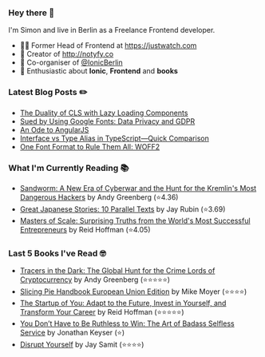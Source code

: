 ### Hey there 👋

I'm Simon and live in Berlin as a Freelance Frontend developer.

* 👨‍💻 Former Head of Frontend at https://justwatch.com
* 🔔 Creator of http://notyfy.co
* 📅 Co-organiser of [@IonicBerlin](https://twitter.com/IonicBerlin)
* 🥰 Enthusiastic about **Ionic**, **Frontend** and **books**

### Latest Blog Posts ✏️
<!-- BLOG-POST-LIST:START -->
- [The Duality of CLS with Lazy Loading Components](https://wicki.io/posts/2022-03-cls-with-lazy-loading-components/)
- [Sued by Using Google Fonts: Data Privacy and GDPR](https://wicki.io/posts/2022-02-goodbye-google-fonts-data-privacy-gdpr/)
- [An Ode to AngularJS](https://wicki.io/posts/2022-01-an-ode-to-angularjs/)
- [Interface vs Type Alias in TypeScript—Quick Comparison](https://wicki.io/posts/2022-01-quick-comparison-interface-vs-type-alias/)
- [One Font Format to Rule Them All: WOFF2](https://wicki.io/posts/2021-11-woff2-one-font-format-to-rule-them-all/)
<!-- BLOG-POST-LIST:END -->

### What I'm Currently Reading 📚
<!-- GOODREADS-LIST:START -->
- [Sandworm: A New Era of Cyberwar and the Hunt for the Kremlin's Most Dangerous Hackers](https://www.goodreads.com/review/show/6834829689?utm_medium=api&utm_source=rss) by Andy Greenberg (⭐️4.36)
- [Great Japanese Stories: 10 Parallel Texts](https://www.goodreads.com/review/show/6742788390?utm_medium=api&utm_source=rss) by Jay Rubin (⭐️3.69)
- [Masters of Scale: Surprising Truths from the World's Most Successful Entrepreneurs](https://www.goodreads.com/review/show/6725304305?utm_medium=api&utm_source=rss) by Reid Hoffman (⭐️4.05)
<!-- GOODREADS-LIST:END -->

### Last 5 Books I've Read 🤓
<!-- GOODREADS-READ-LIST:START -->
- [Tracers in the Dark: The Global Hunt for the Crime Lords of Cryptocurrency](https://www.goodreads.com/review/show/6039007284?utm_medium=api&utm_source=rss) by Andy Greenberg (⭐⭐⭐⭐⭐)
- [Slicing Pie Handbook European Union Edition](https://www.goodreads.com/review/show/6474033638?utm_medium=api&utm_source=rss) by Mike Moyer (⭐⭐⭐⭐)
- [The Startup of You: Adapt to the Future, Invest in Yourself, and Transform Your Career](https://www.goodreads.com/review/show/6625040932?utm_medium=api&utm_source=rss) by Reid Hoffman (⭐⭐⭐⭐⭐)
- [You Don’t Have to Be Ruthless to Win: The Art of Badass Selfless Service](https://www.goodreads.com/review/show/2944083276?utm_medium=api&utm_source=rss) by Jonathan Keyser (⭐)
- [Disrupt Yourself](https://www.goodreads.com/review/show/6023183461?utm_medium=api&utm_source=rss) by Jay Samit (⭐⭐⭐⭐)
<!-- GOODREADS-READ-LIST:END -->
